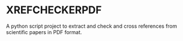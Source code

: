 # XREFCHECKERPDF
A python script project to extract and check and cross references from scientific papers in PDF format.
